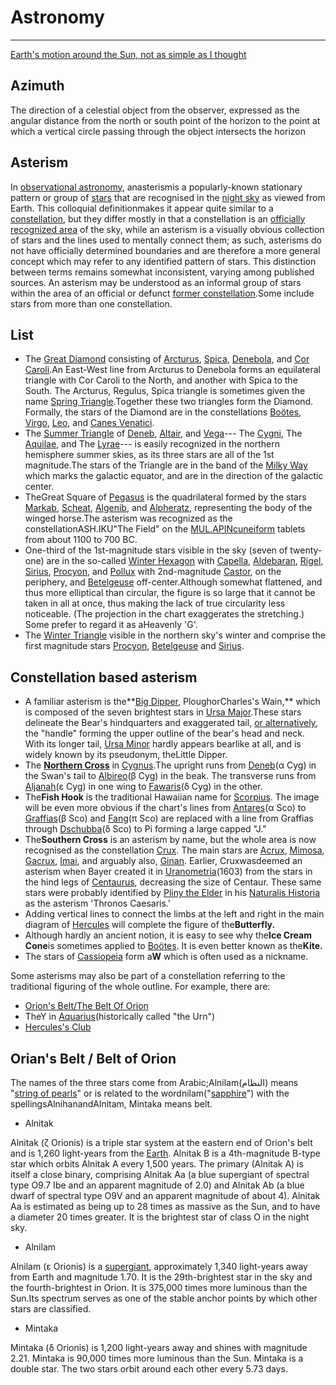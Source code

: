 # Astronomy

---

[Earth's motion around the Sun, not as simple as I thought](https://youtu.be/82p-DYgGFjI)

## Azimuth

The direction of a celestial object from the observer, expressed as the angular distance from the north or south point of the horizon to the point at which a vertical circle passing through the object intersects the horizon

## Asterism

In [observational astronomy](https://en.wikipedia.org/wiki/Observational_astronomy), anasterismis a popularly-known stationary pattern or group of [stars](https://en.wikipedia.org/wiki/Star) that are recognised in the [night sky](https://en.wikipedia.org/wiki/Night_sky) as viewed from Earth. This colloquial definitionmakes it appear quite similar to a [constellation](https://en.wikipedia.org/wiki/Constellation), but they differ mostly in that a constellation is an [officially recognized area](https://en.wikipedia.org/wiki/88_modern_constellations) of the sky, while an asterism is a visually obvious collection of stars and the lines used to mentally connect them; as such, asterisms do not have officially determined boundaries and are therefore a more general concept which may refer to any identified pattern of stars. This distinction between terms remains somewhat inconsistent, varying among published sources. An asterism may be understood as an informal group of stars within the area of an official or defunct [former constellation](https://en.wikipedia.org/wiki/Former_constellations).Some include stars from more than one constellation.

## List

- The [Great Diamond](https://en.wikipedia.org/wiki/Great_Diamond) consisting of [Arcturus](https://en.wikipedia.org/wiki/Arcturus), [Spica](https://en.wikipedia.org/wiki/Spica), [Denebola](https://en.wikipedia.org/wiki/Denebola), and [Cor Caroli](https://en.wikipedia.org/wiki/Cor_Caroli).An East-West line from Arcturus to Denebola forms an equilateral triangle with Cor Caroli to the North, and another with Spica to the South. The Arcturus, Regulus, Spica triangle is sometimes given the name [Spring Triangle](https://en.wikipedia.org/wiki/Spring_Triangle).Together these two triangles form the Diamond. Formally, the stars of the Diamond are in the constellations [Boötes](https://en.wikipedia.org/wiki/Bo%C3%B6tes), [Virgo](https://en.wikipedia.org/wiki/Virgo_(constellation)), [Leo](https://en.wikipedia.org/wiki/Leo_(constellation)), and [Canes Venatici](https://en.wikipedia.org/wiki/Canes_Venatici).
- The [Summer Triangle](https://en.wikipedia.org/wiki/Summer_Triangle) of [Deneb](https://en.wikipedia.org/wiki/Deneb), [Altair](https://en.wikipedia.org/wiki/Altair), and [Vega](https://en.wikipedia.org/wiki/Vega)--- The [Cygni](https://en.wikipedia.org/wiki/Cygnus_(constellation)), The [Aquilae](https://en.wikipedia.org/wiki/Aquila_(constellation)), and The [Lyrae](https://en.wikipedia.org/wiki/Lyra)--- is easily recognized in the northern hemisphere summer skies, as its three stars are all of the 1st magnitude.The stars of the Triangle are in the band of the [Milky Way](https://en.wikipedia.org/wiki/Milky_Way) which marks the galactic equator, and are in the direction of the galactic center.
- TheGreat Square of [Pegasus](https://en.wikipedia.org/wiki/Pegasus_(constellation)) is the quadrilateral formed by the stars [Markab](https://en.wikipedia.org/wiki/Alpha_Pegasi), [Scheat](https://en.wikipedia.org/wiki/Beta_Pegasi), [Algenib](https://en.wikipedia.org/wiki/Gamma_Pegasi), and [Alpheratz](https://en.wikipedia.org/wiki/Alpha_Andromedae), representing the body of the winged horse.The asterism was recognized as the constellationASH.IKU"The Field" on the [MUL.APIN](https://en.wikipedia.org/wiki/MUL.APIN)[cuneiform](https://en.wikipedia.org/wiki/Cuneiform) tablets from about 1100 to 700 BC.
- One-third of the 1st-magnitude stars visible in the sky (seven of twenty-one) are in the so-called [Winter Hexagon](https://en.wikipedia.org/wiki/Winter_Hexagon) with [Capella](https://en.wikipedia.org/wiki/Capella_(star)), [Aldebaran](https://en.wikipedia.org/wiki/Aldebaran), [Rigel](https://en.wikipedia.org/wiki/Rigel), [Sirius](https://en.wikipedia.org/wiki/Sirius), [Procyon](https://en.wikipedia.org/wiki/Procyon), and [Pollux](https://en.wikipedia.org/wiki/Pollux_(star)) with 2nd-magnitude [Castor](https://en.wikipedia.org/wiki/Castor_(star)), on the periphery, and [Betelgeuse](https://en.wikipedia.org/wiki/Betelgeuse) off-center.Although somewhat flattened, and thus more elliptical than circular, the figure is so large that it cannot be taken in all at once, thus making the lack of true circularity less noticeable. (The projection in the chart exaggerates the stretching.) Some prefer to regard it as aHeavenly 'G'.
- The [Winter Triangle](https://en.wikipedia.org/wiki/Winter_Triangle) visible in the northern sky's winter and comprise the first magnitude stars [Procyon](https://en.wikipedia.org/wiki/Procyon), [Betelgeuse](https://en.wikipedia.org/wiki/Betelgeuse) and [Sirius](https://en.wikipedia.org/wiki/Sirius).

## Constellation based asterism

- A familiar asterism is the**[Big Dipper](https://en.wikipedia.org/wiki/Big_Dipper), PloughorCharles's Wain,** which is composed of the seven brightest stars in [Ursa Major](https://en.wikipedia.org/wiki/Ursa_Major).These stars delineate the Bear's hindquarters and exaggerated tail, [or alternatively](https://en.wikipedia.org/wiki/Ursa_Major#Graphic_visualisation), the "handle" forming the upper outline of the bear's head and neck. With its longer tail, [Ursa Minor](https://en.wikipedia.org/wiki/Ursa_Minor) hardly appears bearlike at all, and is widely known by its pseudonym, theLittle Dipper.
- The [**Northern Cross**](https://en.wikipedia.org/wiki/Northern_Cross_(asterism)) in [Cygnus](https://en.wikipedia.org/wiki/Cygnus_(constellation)).The upright runs from [Deneb](https://en.wikipedia.org/wiki/Deneb)(α Cyg) in the Swan's tail to [Albireo](https://en.wikipedia.org/wiki/Albireo)(β Cyg) in the beak. The transverse runs from [Aljanah](https://en.wikipedia.org/wiki/Epsilon_Cygni)(ε Cyg) in one wing to [Fawaris](https://en.wikipedia.org/wiki/Delta_Cygni)(δ Cyg) in the other.
- The**Fish Hook** is the traditional Hawaiian name for [Scorpius](https://en.wikipedia.org/wiki/Scorpius). The image will be even more obvious if the chart's lines from [Antares](https://en.wikipedia.org/wiki/Antares)(α Sco) to [Graffias](https://en.wikipedia.org/wiki/Beta_Scorpii)(β Sco) and [Fang](https://en.wikipedia.org/wiki/Pi_Scorpii)(π Sco) are replaced with a line from Graffias through [Dschubba](https://en.wikipedia.org/wiki/Delta_Scorpii)(δ Sco) to Pi forming a large capped "J."
- The**Southern Cross** is an asterism by name, but the whole area is now recognised as the constellation [Crux](https://en.wikipedia.org/wiki/Crux). The main stars are [Acrux](https://en.wikipedia.org/wiki/Acrux), [Mimosa](https://en.wikipedia.org/wiki/Beta_Crucis), [Gacrux](https://en.wikipedia.org/wiki/Gacrux), [Imai](https://en.wikipedia.org/wiki/Delta_Crucis), and arguably also, [Ginan](https://en.wikipedia.org/wiki/Epsilon_Crucis). Earlier, Cruxwasdeemed an asterism when Bayer created it in [Uranometria](https://en.wikipedia.org/wiki/Uranometria)(1603) from the stars in the hind legs of [Centaurus](https://en.wikipedia.org/wiki/Centaurus), decreasing the size of Centaur. These same stars were probably identified by [Pliny the Elder](https://en.wikipedia.org/wiki/Pliny_the_Elder) in his [Naturalis Historia](https://en.wikipedia.org/wiki/Naturalis_Historia) as the asterism 'Thronos Caesaris.'
- Adding vertical lines to connect the limbs at the left and right in the main diagram of [Hercules](https://en.wikipedia.org/wiki/Hercules_(constellation)) will complete the figure of the**Butterfly.**
- Although hardly an ancient notion, it is easy to see why the**Ice Cream Cone**is sometimes applied to [Boötes](https://en.wikipedia.org/wiki/Bo%C3%B6tes). It is even better known as the**Kite.**
- The stars of [Cassiopeia](https://en.wikipedia.org/wiki/Cassiopeia_(constellation)) form a**W** which is often used as a nickname.

Some asterisms may also be part of a constellation referring to the traditional figuring of the whole outline. For example, there are:

- [Orion's Belt/The Belt Of Orion](https://en.wikipedia.org/wiki/Orion%27s_Belt)
- TheY in [Aquarius](https://en.wikipedia.org/wiki/Aquarius_(constellation))(historically called "the Urn")
- [Hercules's Club](https://en.wikipedia.org/wiki/Hercules_(constellation))

## Orian's Belt / Belt of Orion

The names of the three stars come from Arabic;Alnilam(النظام) means "[string of pearls](https://en.wikipedia.org/wiki/Pearl#Pearls_in_jewelry)" or is related to the wordnilam("[sapphire](https://en.wikipedia.org/wiki/Sapphire)") with the spellingsAlnihanandAlnitam, Mintaka means belt.

- Alnitak

Alnitak (ζ Orionis) is a triple star system at the eastern end of Orion's belt and is 1,260 light-years from the [Earth](https://en.wikipedia.org/wiki/Earth). Alnitak B is a 4th-magnitude B-type star which orbits Alnitak A every 1,500 years. The primary (Alnitak A) is itself a close binary, comprising Alnitak Aa (a blue supergiant of spectral type O9.7 Ibe and an apparent magnitude of 2.0) and Alnitak Ab (a blue dwarf of spectral type O9V and an apparent magnitude of about 4). Alnitak Aa is estimated as being up to 28 times as massive as the Sun, and to have a diameter 20 times greater. It is the brightest star of class O in the night sky.

- Alnilam

Alnilam (ε Orionis) is a [supergiant](https://en.wikipedia.org/wiki/Supergiant), approximately 1,340 light-years away from Earth and magnitude 1.70. It is the 29th-brightest star in the sky and the fourth-brightest in Orion. It is 375,000 times more luminous than the Sun.Its spectrum serves as one of the stable anchor points by which other stars are classified.

- Mintaka

Mintaka (δ Orionis) is 1,200 light-years away and shines with magnitude 2.21. Mintaka is 90,000 times more luminous than the Sun. Mintaka is a double star. The two stars orbit around each other every 5.73 days.
